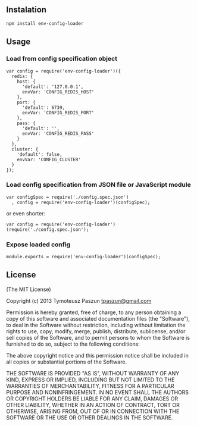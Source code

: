 ## Instalation

    npm install env-config-loader

## Usage

### Load from config specification object

    var config = require('env-config-loader')({
      redis: {
        host: {
          'default': '127.0.0.1',
          envVar: 'CONFIG_REDIS_HOST'
        },
        port: {
          'default': 6739,
          envVar: 'CONFIG_REDIS_PORT'
        },
        pass: {
          'default': '',
          envVar: 'CONFIG_REDIS_PASS'
        }
      },
      cluster: {
        'default': false,
        envVar: 'CONFIG_CLUSTER'
      }
    });

### Load config specification from JSON file or JavaScript module

    var configSpec = require('./config.spec.json')
      , config = require('env-config-loader')(configSpec);

or even shorter:

    var config = require('env-config-loader')(require('./config.spec.json');

### Expose loaded config

    module.exports = require('env-config-loader')(configSpec);

## License

(The MIT License)

Copyright (c) 2013 Tymoteusz Paszun <tpaszun@gmail.com>

Permission is hereby granted, free of charge, to any person obtaining a copy
of this software and associated documentation files (the "Software"), to deal
in the Software without restriction, including without limitation the rights
to use, copy, modify, merge, publish, distribute, sublicense, and/or sell
copies of the Software, and to permit persons to whom the Software is
furnished to do so, subject to the following conditions:

The above copyright notice and this permission notice shall be included in
all copies or substantial portions of the Software.

THE SOFTWARE IS PROVIDED "AS IS", WITHOUT WARRANTY OF ANY KIND, EXPRESS OR
IMPLIED, INCLUDING BUT NOT LIMITED TO THE WARRANTIES OF MERCHANTABILITY,
FITNESS FOR A PARTICULAR PURPOSE AND NONINFRINGEMENT. IN NO EVENT SHALL THE
AUTHORS OR COPYRIGHT HOLDERS BE LIABLE FOR ANY CLAIM, DAMAGES OR OTHER
LIABILITY, WHETHER IN AN ACTION OF CONTRACT, TORT OR OTHERWISE, ARISING FROM,
OUT OF OR IN CONNECTION WITH THE SOFTWARE OR THE USE OR OTHER DEALINGS IN
THE SOFTWARE.
